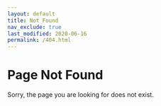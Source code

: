 ```yaml
---
layout: default
title: Not Found
nav_exclude: true
last_modified: 2020-06-16
permalink: /404.html
---
```


# Page Not Found
Sorry, the page you are looking for does not exist.
